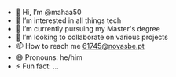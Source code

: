 - 👋 Hi, I’m @mahaa50
- 👀 I’m interested in all things tech
- 🌱 I’m currently pursuing my Master's degree
- 💞️ I’m looking to collaborate on various projects
- 📫 How to reach me 61745@novasbe.pt
- 😄 Pronouns: he/him
- ⚡ Fun fact: ...

<!---
mahaa50/mahaa50 is a ✨ special ✨ repository because its `README.md` (this file) appears on your GitHub profile.
You can click the Preview link to take a look at your changes.
--->
